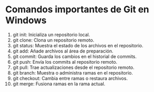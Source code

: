 # Comandos importantes de Git en Windows
1. git init: Inicializa un repositorio local.
2. git clone: Clona un repositorio remoto.
3. git status: Muestra el estado de los archivos en el repositorio.
4. git add: Añade archivos al área de preparación.
5. git commit: Guarda los cambios en el historial de commits.
6. git push: Envía los commits al repositorio remoto.
7. git pull: Trae actualizaciones desde el repositorio remoto.
8. git branch: Muestra o administra ramas en el repositorio.
9. git checkout: Cambia entre ramas o restaura archivos.
10. git merge: Fusiona ramas en la rama actual.
